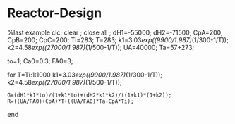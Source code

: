 # Reactor-Design
%last example
clc;
clear ;
close all ;
dH1=-55000;
dH2=-71500;
CpA=200;
CpB=200;
CpC=200;
Ti=283;
T=283;
k1=3.03*exp((9900/1.987)*(1/300-1/T));
k2=4.58*exp((27000/1.987)*(1/500-1/T));
UA=40000;
Ta=57+273;

to=1;
Ca0=0.3;
FA0=3;

for T=Ti:1:1000
     k1=3.03*exp((9900/1.987)*(1/300-1/T));
     k2=4.58*exp((27000/1.987)*(1/500-1/T));
     
    G=(dH1*k1*to)/(1+k1*to)+(dH2*k1*k2)/((1+k1)*(1+k2));
    R=((UA/FA0)+CpA)*T+((UA/FA0)*Ta+CpA*Ti);
 
end

